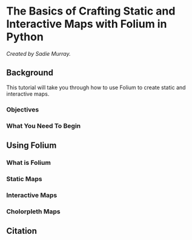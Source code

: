 # The Basics of Crafting Static and Interactive Maps with Folium in Python
_Created by Sadie Murray._

## Background 
This tutorial will take you through how to use Folium to create static and interactive maps. 

### Objectives

### What You Need To Begin

## Using Folium 

### What is Folium

### Static Maps 

### Interactive Maps 

### Cholorpleth Maps 

## Citation 
